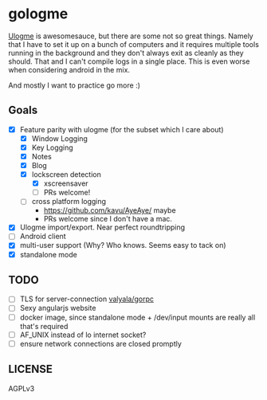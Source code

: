 # gologme

[Ulogme](https://github.com/karpathy/ulogme) is awesomesauce, but there are some not so great things. Namely
that I have to set it up on a bunch of computers and it requires multiple
tools running in the background and they don't always exit as cleanly as
they should. That and I can't compile logs in a single place. This is even
worse when considering android in the mix.

And mostly I want to practice go more :)

## Goals

- [x] Feature parity with ulogme (for the subset which I care about)
    - [x] Window Logging
    - [x] Key Logging
    - [x] Notes
    - [x] Blog
    - [x] lockscreen detection
        - [x] xscreensaver
        - [ ] PRs welcome!
    - [ ] cross platform logging
      - https://github.com/kavu/AyeAye/ maybe
      - PRs welcome since I don't have a mac.
- [x] Ulogme import/export. Near perfect roundtripping
- [ ] Android client
- [x] multi-user support (Why? Who knows. Seems easy to tack on)
- [x] standalone mode

## TODO

- [ ] TLS for server-connection [valyala/gorpc](https://github.com/valyala/gorpc)
- [ ] Sexy angularjs website
- [ ] docker image, since standalone mode + /dev/input mounts are really all that's required
- [ ] AF_UNIX instead of lo internet socket?
- [ ] ensure network connections are closed promptly

## LICENSE

AGPLv3
